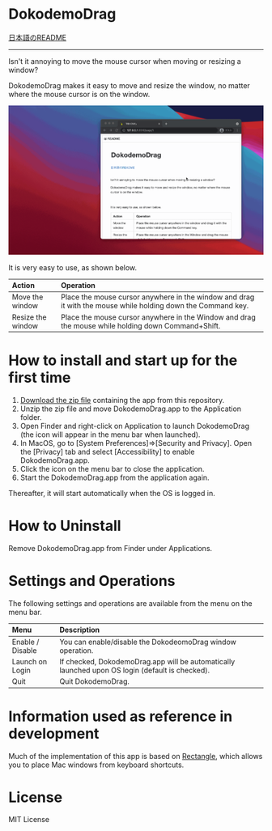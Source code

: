 DokodemoDrag
=====================

[日本語のREADME](./docs/README\_JP.md)

----

Isn't it annoying to move the mouse cursor when moving or resizing a window?

DokodemoDrag makes it easy to move and resize the window, no matter where the mouse cursor is on the window.

![image01](https://github.com/hmuronaka/DokodemoDrag/blob/images/docs/images/image01.gif)

It is very easy to use, as shown below.

|Action|Operation|
|:---|:---|
|Move the window|Place the mouse cursor anywhere in the window and drag it with the mouse while holding down the Command key.|
|Resize the window|Place the mouse cursor anywhere in the Window and drag the mouse while holding down Command+Shift.|

# How to install and start up for the first time 

1. [Download the zip file](https://github.com/hmuronaka/DokodemoDrag/releases/download/0.1/DokodemoDrag.app.zip) containing the app from this repository. 
2. Unzip the zip file and move DokodemoDrag.app to the Application folder.
3. Open Finder and right-click on Application to launch DokodemoDrag (the icon will appear in the menu bar when launched).
4. In MacOS, go to [System Preferences]=>[Security and Privacy]. Open the [Privacy] tab and select [Accessibility] to enable DokodemoDrag.app.
5. Click the icon on the menu bar to close the application.
6. Start the DokodemoDrag.app from the application again.

Thereafter, it will start automatically when the OS is logged in.

# How to Uninstall

Remove DokodemoDrag.app from Finder under Applications.

# Settings and Operations

The following settings and operations are available from the menu on the menu bar.

|Menu|Description|
|:--|:--|
|Enable / Disable|You can enable/disable the DokodeomoDrag window operation.|
|Launch on Login|If checked, DokodemoDrag.app will be automatically launched upon OS login (default is checked).|
|Quit|Quit DokodemoDrag.|

# Information used as reference in development

Much of the implementation of this app is based on [Rectangle](https://github.com/rxhanson/Rectangle), which allows you to place Mac windows from keyboard shortcuts.

# License
MIT License

